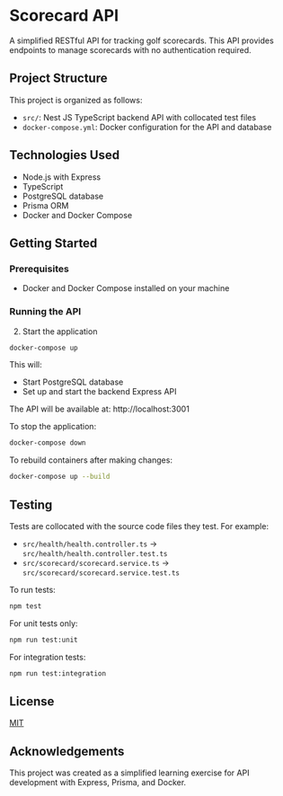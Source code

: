 # Scorecard API

A simplified RESTful API for tracking golf scorecards. This API provides endpoints to manage scorecards with no authentication required.

## Project Structure

This project is organized as follows:

- `src/`: Nest JS TypeScript backend API with collocated test files
- `docker-compose.yml`: Docker configuration for the API and database

## Technologies Used

- Node.js with Express
- TypeScript
- PostgreSQL database
- Prisma ORM
- Docker and Docker Compose

## Getting Started

### Prerequisites

- Docker and Docker Compose installed on your machine

### Running the API

2. Start the application
```bash
docker-compose up
```

This will:
- Start PostgreSQL database
- Set up and start the backend Express API

The API will be available at: http://localhost:3001

To stop the application:
```bash
docker-compose down
```

To rebuild containers after making changes:
```bash
docker-compose up --build
```

## Testing

Tests are collocated with the source code files they test. For example:
- `src/health/health.controller.ts` → `src/health/health.controller.test.ts`
- `src/scorecard/scorecard.service.ts` → `src/scorecard/scorecard.service.test.ts`

To run tests:
```bash
npm test
```

For unit tests only:
```bash
npm run test:unit
```

For integration tests:
```bash
npm run test:integration
```

## License

[MIT](LICENSE)

## Acknowledgements

This project was created as a simplified learning exercise for API development with Express, Prisma, and Docker.
